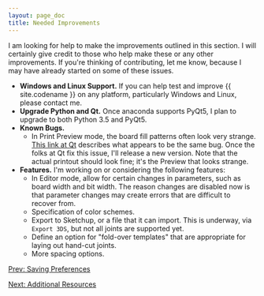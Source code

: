 ```yaml
---
layout: page_doc
title: Needed Improvements
---
```


I am looking for help to make the improvements outlined in this section.  I
will certainly give credit to those who help make these or any other
improvements.  If you\'re thinking of contributing, let me know, because I may
have already started on some of these issues.

* <b>Windows and Linux Support.</b>  If you can help test and improve {{ site.codename }} on
any platform, particularly Windows and Linux, please contact me.
* <b>Upgrade Python and Qt.</b>  Once anaconda supports PyQt5, I plan to
upgrade to both Python 3.5 and PyQt5.
* <b>Known Bugs.</b>
  * In Print Preview mode, the board fill patterns often look very
  strange.  [This link at Qt](https://bugreports.qt.io/browse/QTBUG-30260) describes
  what appears to be the same bug.  Once the folks at Qt fix this issue, I'll
  release a new version.  Note that the actual printout should look fine; it's
  the Preview that looks strange.
* <b>Features.</b> I\'m working on or considering the following features:
  * In Editor mode, allow for certain changes in parameters, such as board width
  and bit width.  The reason changes are disabled now is that parameter changes
  may create errors that are difficult to recover from.
  * Specification of color schemes.
  * Export to Sketchup, or a file that it can import.  This is underway, via
  `Export 3DS`, but not all joints are supported yet.
  * Define an option for \"fold-over templates\" that are appropriate for
    laying out hand-cut joints.
  * More spacing options.

<div id="textbox">
  <p class="alignleft">
    <a href="{{ site.baseurl }}/saving_preferences/">Prev: Saving Preferences</a>
  </p>
  <p class="alignright">
    <a href="{{ site.baseurl }}/additional_resources/">Next: Additional Resources</a>
  </p>
</div>
<div style="clear: both;"></div>
